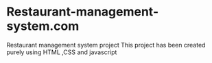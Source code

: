 # Restaurant-management-system.com
Restaurant management system project
This project has been created purely using HTML ,CSS and javascript
